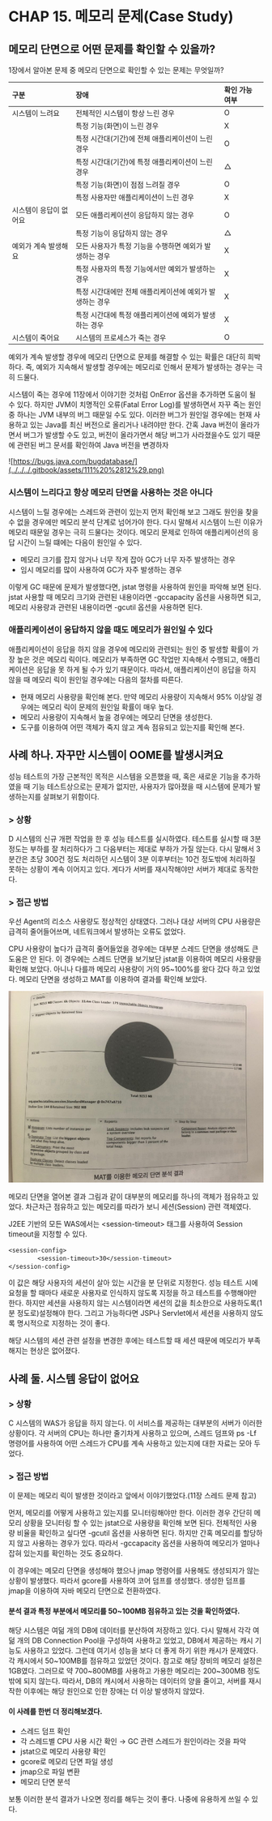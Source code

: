 # CHAP 15. 메모리 문제\(Case Study\)

## 메모리 단면으로 어떤 문제를 확인할 수 있을까?

1장에서 알아본 문제 중 메모리 단면으로 확인할 수 있는 문제는 무엇일까?

| 구분 | 장애 | 확인 가능 여부 |
| :--- | :--- | :--- |
| 시스템이 느려요 | 전체적인 시스템이 항상 느린 경우 | O |
|  | 특정 기능\(화면\)이 느린 경우 | X |
|  | 특정 시간대\(기간\)에 전체 애플리케이션이 느린 경우 | O |
|  | 특정 시간대\(기간\)에 특정 애플리케이션이 느린 경우 | △ |
|  | 특정 기능\(화면\)이 점점 느려질 경우 | O |
|  | 특정 사용자만 애플리케이션이 느린 경우 | X |
| 시스템이 응답이 없어요 | 모든 애플리케이션이 응답하지 않는 경우 | O |
|  | 특정 기능이 응답하지 않는 경우 | △ |
| 예외가 계속 발생해요 | 모든 사용자가 특정 기능을 수행하면 예외가 발생하는 경우 | X |
|  | 특정 사용자의 특정 기능에서만 예외가 발생하는 경우 | X |
|  | 특정 시간대에만 전체 애플리케이션에 예외가 발생하는 경우 | X |
|  | 특정 시간대에 특정 애플리케이션에 예외가 발생하는 경우 | X |
| 시스템이 죽어요 | 시스템의 프로세스가 죽는 경우 | O |

예외가 계속 발생할 경우에 메모리 단면으로 문제를 해결할 수 있는 확률은 대단히 희박하다. 즉, 예외가 지속해서 발생할 경우에는 메모리로 인해서 문제가 발생하는 경우는 극히 드물다.

시스템이 죽는 경우에 11장에서 이야기한 것처럼 OnError 옵션을 추가하면 도움이 될 수 있다. 하지만 JVM이 치명적인 오류\(Fatal Error Log\)를 발생하면서 자꾸 죽는 원인 중 하나는 JVM 내부의 버그 때문일 수도 있다. 이러한 버그가 원인일 경우에는 현재 사용하고 있는 Java를 최신 버전으로 올리거나 내려야만 한다. 간혹 Java 버전이 올라가면서 버그가 발생할 수도 있고, 버전이 올라가면서 해당 버그가 사라졌을수도 있기 때문에 관련된 버그 문서를 확인하여 Java 버전을 변경하자

![https://bugs.java.com/bugdatabase/](../../../.gitbook/assets/111%20%2812%29.png)

### 시스템이 느리다고 항상 메모리 단면을 사용하는 것은 아니다

시스템이 느릴 경우에는 스레드와 관련이 있는지 먼저 확인해 보고 그래도 원인을 찾을 수 없을 경우에만 메모리 분석 단계로 넘어가야 한다. 다시 말해서 시스템이 느린 이유가 메모리 때문일 경우는 극히 드물다는 것이다. 메모리 문제로 인하여 애플리케이션의 응답 시간이 느릴 떄에는 다음이 원인일 수 있다.

* 메모리 크기를 잡지 않거나 너무 작게 잡아 GC가 너무 자주 발생하는 경우
* 임시 메모리를 많이 사용하여 GC가 자주 발생하는 경우

이렇게 GC 때문에 문제가 발생했다면, jstat 명령을 사용하여 원인을 파악해 보면 된다. jstat 사용할 때 메모리 크기와 관련된 내용이라면 -gccapacity 옵션을 사용하면 되고, 메모리 사용량과 관련된 내용이라면 -gcutil 옵션을 사용하면 된다.

### 애플리케이션이 응답하지 않을 때도 메모리가 원인일 수 있다

애플리케이션이 응답을 하지 않을 경우에 메모리와 관련되는 원인 중 발생할 확률이 가장 높은 것은 메모리 릭이다. 메모리가 부족하면 GC 작업만 지속해서 수행되고, 애플리케이션은 응답을 못 하게 될 수가 있기 때문이다. 따라서, 애플리케이션이 응답을 하지 않을 때 메모리 릭이 원인일 경우에는 다음의 절차를 따른다.

* 현재 메모리 사용량을 확인해 본다. 만약 메모리 사용량이 지속해서 95% 이상일 경우에는 메모리 릭이 문제의 원인일 확률이 매우 높다.
* 메모리 사용량이 지속해서 높을 경우에는 메모리 단면을 생성한다.
* 도구를 이용하여 어떤 객체가 죽지 않고 계속 점유되고 있는지를 확인해 본다.

## 사례 하나. 자꾸만 시스템이 OOME를 발생시켜요

성능 테스트의 가장 근본적인 목적은 시스템을 오픈했을 때, 혹은 새로운 기능을 추가하였을 때 기능 테스트상으로는 문제가 없지만, 사용자가 많아졌을 때 시스템에 문제가 발생하는지를 살펴보기 위함이다.

### &gt; 상황

D 시스템의 신규 개편 작업을 한 후 성능 테스트를 실시하였다. 테스트를 실시할 때 3분 정도는 부하를 잘 처리하다가 그 다음부터는 제대로 부하가 가질 않는다. 다시 말해서 3분간은 초당 300건 정도 처리하던 시스템이 3분 이후부터는 10건 정도밖에 처리하질 못하는 상황이 계속 이어지고 있다. 게다가 서버를 재시작해야만 서버가 제대로 동작한다.

### &gt; 접근 방법

우선 Agent의 리소스 사용량도 정상적인 상태였다. 그러나 대상 서버의 CPU 사용량은 급격히 줄어들어쓰며, 네트워크에서 발생하는 오류도 없었다.

CPU 사용량이 높다가 급격히 줄어들었을 경우에는 대부분 스레드 단면을 생성해도 큰 도움은 안 된다. 이 경우에는 스레드 단면을 보기보단 jstat을 이용하여 메모리 사용량을 확인해 보았다. 아니나 다를까 메모리 사용량이 거의 95~100%를 왔다 갔다 하고 있었다. 메모리 단면을 생성하고 MAT를 이용하여 결과를 확인해 보았다.

![](../../../.gitbook/assets/222.jpeg)

메모리 단면을 열어본 결과 그림과 같이 대부분의 메모리를 하나의 객체가 점유하고 있었다. 차근차근 점유하고 있는 메모리를 따라가 보니 세션\(Session\) 관련 객체였다.

J2EE 기반의 모든 WAS에서는 &lt;session-timeout&gt; 태그를 사용하여 Session timeout을 지정할 수 있다.

```text
<session-config>
		<session-timeout>30</session-timeout>
</session-config>
```

이 값은 해당 사용자의 세션이 살아 있는 시간을 분 단위로 지정한다. 성능 테스트 시에 요청을 할 때마다 새로운 사용자로 인식하지 않도록 지정을 하고 테스트를 수행해야만 한다. 하지만 세션을 사용하지 않는 시스템이라면 세션의 값을 최소한으로 사용하도록\(1분 정도로\)설정해야 한다. 그리고 가능하다면 JSP나 Servlet에서 세션을 사용하지 않도록 명시적으로 지정하는 것이 좋다.

해당 시스템의 세션 관련 설정을 변경한 후에는 테스트할 때 세션 때문에 메모리가 부족해지는 현상은 없어졌다.

## 사례 둘. 시스템 응답이 없어요

### &gt; 상황

C 시스템의 WAS가 응답을 하지 않는다. 이 서비스를 제공하는 대부분의 서버가 이러한 상황이다. 각 서버의 CPU는 하나만 줄기차게 사용하고 있으며, 스레드 덤프와 ps -Lf 명령어를 사용하여 어떤 스레드가 CPU를 계속 사용하고 있는지에 대한 자료는 모아 두었다.

### &gt; 접근 방법

이 문제는 메모리 릭이 발생한 것이라고 앞에서 이야기했었다.\(11장 스레드 문제 참고\)

먼저, 메모리를 어떻게 사용하고 있는지를 모니터링해야만 한다. 이러한 경우 간단히 메모리 상황을 모니터링 할 수 있는 jstat으로 사용량을 확인해 보면 된다. 전체적인 사용량 비율을 확인하고 싶다면 -gcutil 옵션을 사용하면 된다. 하지만 간혹 메모리를 할당하지 않고 사용하는 경우가 있다. 따라서 -gccapacity 옵션을 사용하여 메모리가 얼마나 잡혀 있는지를 확인하는 것도 중요하다.

이 경우에는 메모리 단면을 생성해야 했으나 jmap 명령어를 사용해도 생성되지가 않는 상황이 발생했다. 따라서 gcore를 사용하여 코어 덤프를 생성했다. 생성한 덤프를 jmap을 이용하여 자바 메모리 단면으로 전환하였다.

#### 분석 결과 특정 부분에서 메모리를 50~100MB 점유하고 있는 것을 확인하였다.

해당 시스템은 여덞 개의 DB에 데이터를 분산하여 저장하고 있다. 다시 말해서 각각 여덞 개의 DB Connection Pool을 구성하여 사용하고 있었고, DB에서 제공하는 캐시 기능도 사용하고 있었다. 그런데 여기서 성능을 보다 더 좋게 하기 위한 캐시가 문제였다. 각 캐시에서 50~100MB를 점유하고 있었던 것이다. 참고로 해당 장비의 메모리 설정은 1GB였다. 그러므로 약 700~800MB를 사용하고 가용한 메모리는 200~300MB 정도밖에 되지 않는다. 따라서, DB의 캐시에서 사용하는 데이터의 양을 줄이고, 서버를 재시작한 이후에는 해당 원인으로 인한 장애는 더 이상 발생하지 않았다.

#### 이 사례를 한번 더 정리해보겠다.

* 스레드 덤프 확인
* 각 스레드별 CPU 사용 시간 확인 → GC 관련 스레드가 원인이라는 것을 파악
* jstat으로 메모리 사용량 확인
* gcore로 메모리 단면 파일 생성
* jmap으로 파일 변환
* 메모리 단면 분석

보통 이러한 분석 결과가 나오면 정리를 해두는 것이 좋다. 나중에 유용하게 쓰일 수 있다.

